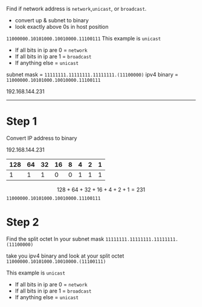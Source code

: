 



Find if network address is `network`,`unicast`, or `broadcast`.

* convert up & subnet to binary
* look exactly above 0s in host position


`11000000.10101000.10010000.11100111`
This example is `unicast`
* If all bits in ip are 0 = `network`
* If all bits in ip are 1 = `broadcast`
* If anything else = `unicast`


subnet mask = `11111111.11111111.11111111.(11100000)`
ipv4 binary = `11000000.10101000.10010000.11100111`

192.168.144.231


---
# Step 1
Convert IP address to binary

192.168.144.231

| 128 | 64  | 32  | 16  | 8   | 4   | 2   | 1   |
| --- | --- | --- | --- | --- | --- | --- | --- |
| 1   | 1   | 1   | 0   | 0   | 1   | 1   | 1   |
$$
128+64+32+16+4+2+1 = 231
$$
`11000000.10101000.10010000.11100111`


# Step 2

Find the split octet In your subnet mask
`11111111.11111111.11111111.(11100000)`

take you ipv4 binary and look at your split octet
`11000000.10101000.10010000.(11100111)`

This example is `unicast`
* If all bits in ip are 0 = `network`
* If all bits in ip are 1 = `broadcast`
* If anything else = `unicast`